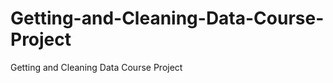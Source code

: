 Getting-and-Cleaning-Data-Course-Project
========================================

Getting and Cleaning Data Course Project
